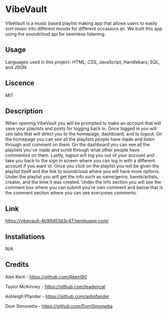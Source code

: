 # VibeVault

VibeVault is a music based playlist making app that allows users to easily sort music into different moods for different occasions an. We built this app using the soundcloud api for seemless listening.

## Usage

Languages used in this project- HTML, CSS, JavaScript, Handlebars, SQL, and JSON

## Liscence

MIT

## Description

When opening VibeVault you will be prompted to make an account that will save your playlists and posts for logging back in. Once logged in you will see tabs that will direct you to the homepage, dashboard, and to logout. On the homepage you can see all the playlists people have made and listen through and comment on them. On the dashboard you can see all the playlists you've made and scroll through what other people have commented on them. Lastly, logout will log you out of your account and take you back to the sign in screen where you can log in with a different account if you want to. Once you click on the playlist you will be given the playlist itself and the link to soundcloud where you will have more options. Under the playlist you will get the info such as name/genre, bands/artists, creator, and the time it was created. Under the info section you will see the comment box where you can submit you're own comment and below that is the comment section where you can see everyones comments.

## Link 

https://vibevault-4b99d03d3c47.herokuapp.com/

## Installations

N/A

## Credits

Alex Kent - https://github.com/Akent90

Taylor McKinney - https://github.com/leadencat

Ashleigh Pfander - https://github.com/ashpfander

Dom Simonetta - https://github.com/DomSimonetta